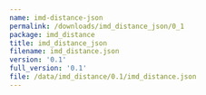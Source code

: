 ```yaml
---
name: imd-distance-json
permalink: /downloads/imd_distance_json/0_1
package: imd_distance
title: imd_distance_json
filename: imd_distance.json
version: '0.1'
full_version: '0.1'
file: /data/imd_distance/0.1/imd_distance.json
---
```

